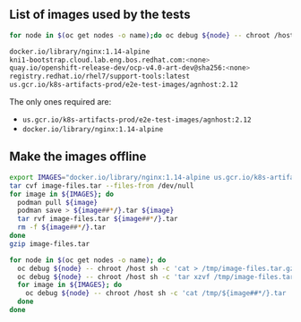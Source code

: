 ## List of images used by the tests

```bash
for node in $(oc get nodes -o name);do oc debug ${node} -- chroot /host sh -c 'crictl images -o json' 2>/dev/null | jq -r .images[].repoTags[]; done | sort -u

docker.io/library/nginx:1.14-alpine
kni1-bootstrap.cloud.lab.eng.bos.redhat.com:<none>
quay.io/openshift-release-dev/ocp-v4.0-art-dev@sha256:<none>
registry.redhat.io/rhel7/support-tools:latest
us.gcr.io/k8s-artifacts-prod/e2e-test-images/agnhost:2.12
```

The only ones required are:

* `us.gcr.io/k8s-artifacts-prod/e2e-test-images/agnhost:2.12`
* `docker.io/library/nginx:1.14-alpine`

## Make the images offline

```bash
export IMAGES="docker.io/library/nginx:1.14-alpine us.gcr.io/k8s-artifacts-prod/e2e-test-images/agnhost:2.12"
tar cvf image-files.tar --files-from /dev/null
for image in ${IMAGES}; do
  podman pull ${image}
  podman save > ${image##*/}.tar ${image}
  tar rvf image-files.tar ${image##*/}.tar
  rm -f ${image##*/}.tar
done
gzip image-files.tar
```

```bash
for node in $(oc get nodes -o name); do
  oc debug ${node} -- chroot /host sh -c 'cat > /tmp/image-files.tar.gz' <(cat image-files.tar.gz)
  oc debug ${node} -- chroot /host sh -c 'tar xzvf /tmp/image-files.tar.gz'
  for image in ${IMAGES}; do
    oc debug ${node} -- chroot /host sh -c 'cat /tmp/${image##*/}.tar | podman import - ${image} && rm -f /tmp/${image##*/}.tar'
  done
done
```

